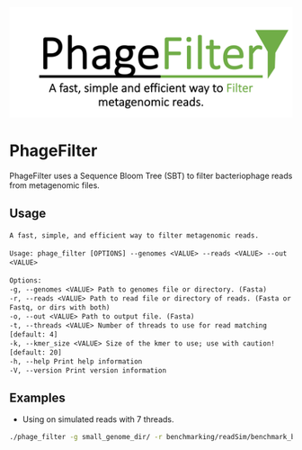 ![phage filter logo](misc/PhageFilterLogo.png)

# PhageFilter

PhageFilter uses a Sequence Bloom Tree (SBT) to filter bacteriophage reads from metagenomic files.

## Usage

```
A fast, simple, and efficient way to filter metagenomic reads.

Usage: phage_filter [OPTIONS] --genomes <VALUE> --reads <VALUE> --out <VALUE>

Options:
-g, --genomes <VALUE> Path to genomes file or directory. (Fasta)
-r, --reads <VALUE> Path to read file or directory of reads. (Fasta or Fastq, or dirs with both)
-o, --out <VALUE> Path to output file. (Fasta)
-t, --threads <VALUE> Number of threads to use for read matching [default: 4]
-k, --kmer_size <VALUE> Size of the kmer to use; use with caution! [default: 20]
-h, --help Print help information
-V, --version Print version information
```

## Examples

- Using on simulated reads with 7 threads.

```bash
./phage_filter -g small_genome_dir/ -r benchmarking/readSim/benchmark_b1_1000000_illumina.fa --out outfile.fa -t 7
```
